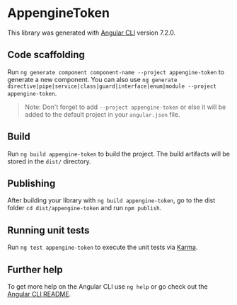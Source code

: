 # AppengineToken

This library was generated with [Angular CLI](https://github.com/angular/angular-cli) version 7.2.0.

## Code scaffolding

Run `ng generate component component-name --project appengine-token` to generate a new component. You can also use `ng generate directive|pipe|service|class|guard|interface|enum|module --project appengine-token`.
> Note: Don't forget to add `--project appengine-token` or else it will be added to the default project in your `angular.json` file. 

## Build

Run `ng build appengine-token` to build the project. The build artifacts will be stored in the `dist/` directory.

## Publishing

After building your library with `ng build appengine-token`, go to the dist folder `cd dist/appengine-token` and run `npm publish`.

## Running unit tests

Run `ng test appengine-token` to execute the unit tests via [Karma](https://karma-runner.github.io).

## Further help

To get more help on the Angular CLI use `ng help` or go check out the [Angular CLI README](https://github.com/angular/angular-cli/blob/master/README.md).
